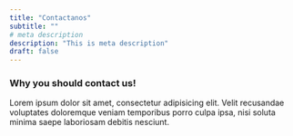```yaml
---
title: "Contactanos"
subtitle: ""
# meta description
description: "This is meta description"
draft: false
---
```



### Why you should contact us!
Lorem ipsum dolor sit amet, consectetur adipisicing elit. Velit recusandae voluptates doloremque veniam temporibus porro culpa ipsa, nisi soluta minima saepe laboriosam debitis nesciunt.
